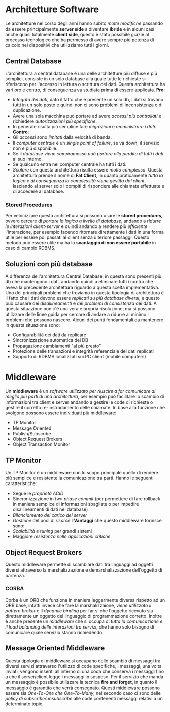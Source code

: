 # Architetture Software
Le architetture nel corso degli anni hanno subito *molte modifiche* passando da essere principalmente **server side** a diventare **ibride** e in alcuni casi anche quasi totalmente **client side**, questo è stato possibile grazie al processo tecnologico che ha permesso di avere sempre più potenza di calcolo nei dispositivi che utilizziamo tutti i giorni.
## Central Database
L'architettura a central database è una delle architetture più diffuse e più semplici, consiste in un solo database alla quale tutte le richieste si riferiscono per l'accesso in lettura o scrittura dei dati.
Questa architettura ha vari pro e contro, di conseguenza va studiata prima di essere applicata.
**Pro**:
- *Integrità dei dati*, dato il fatto che è presente un solo db, i dati si trovano tutti in un solo posto e quindi non ci sono problemi di inconsistenza o di duplicazione.
- Avere una sola macchina può portare ad avere *accessi più controllati* e richiedere *autorizzazioni più specifiche*.
- In generale risulta più semplice fare *migrazioni* e *amministrare i dati*.
**Contro**:
- Gli *accessi* sono *limitati* dalla velocità di banda.
- Il *computer centrale* è un *single point of failure*, se va down, il servizio non è più disponibile.
- Se il *database viene compromesso può portare alla perdita di tutti i dati* al suo interno.
- Se qualcuno entra nel computer centrale ha tutti i dati.
- *Scalare* con questa architettura risulta essere *molto complesso*.
Questa architettura prende il nome di **Fat Client**, in quanto praticamente *tutta la logica e di conseguenza la complessità viene gestita dal client*, lasciando al server solo i compiti di rispondere alle chiamate effettuate e di accedere al database.
### Stored Procedures
Per velocizzare questa architettura si possono usare le **stored procedures**, ovvero cercare di *portare la logica a livello di database*, andando a *ridurre le interazioni client-server* e quindi andando a rendere più *efficiente* l'interazione, per esempio facendo ritornare direttamente i dati in una forma utile per essere poi passati al client senza ulteriore passaggi.
Questo metodo può essere utile ma ha lo **svantaggio di non essere portabile** in caso di cambio RDBMS.

## Soluzioni con più database
A differenza dell'architettura Central Database, in questa sono presenti più db che mantengono i dati, andando quindi a eliminare tutti i contro che aveva la precedente architettura riguardo a questa scelta implementativa.
Uno dei principali problemi che troviamo in questa tipologia di architettura è il fatto che i dati devono essere *replicati su più database diversi*, e questo può causare dei *disallineamenti* e dei *problemi di consistenza* dei dati.
A questa situazione non c'è una vera e propria risoluzione, ma si possono utilizzare delle linee guida per cercare di andare a ridurre al minimo i problemi che possono nascere.
Alcuni dei punti fondamentali da mantenere in questa situazione sono:
- Configurabilità dei dati da replicare
- Sincronizzazione automatica dei DB
- Propagazione cambiamenti "al più presto"
- Protezione delle transazioni e integrità referenziale dei dati replicati
- Supporto di RDBMS localizzati sui PC client (mobile computers)
# Middleware
Un **middleware** è un *software utilizzato per riuscire a far comunicare al meglio più parti di una architettura*, per esempio può facilitare lo scambio di informazioni tra client e server andando a gestire le code di richieste o gestire il corretto re-instradamento delle chiamate.
In base alla funzione che svolgono possono essere individuati più middleware:
- TP Monitor
- Message Oriented
- Publish/Subscribe
- Object Request Brokers
- Object Transaction Monitor
## TP Monitor
Un TP Monitor è un middleware con lo scopo principale quello di rendere più semplice e resistente la comunicazione tra parti.
Hanno le seguenti caratteristiche:
- Segue le *proprietà ACID*
- Sincronizzazione in *two phase commit* (per permettere di fare rollback in maniera semplice di informazioni sbagliate o per impedire disallineamenti di dati nei database)
- *Bilanciamento del carico del server*
- *Gestione* del pool di *risorse*
I **Vantaggi** che questo middleware fornisce sono:
- *Scalabilità e tuning* per grandi sistemi
- Maggiore *resistenza nelle applicazioni critiche*
## Object Request Brokers
Questo middleware permette di scambiare dati tra linguaggi ad oggetti diversi attraverso la marshalizzazione e demarshalizzazione dell'oggetto di partenza.
### CORBA
Corba è un ORB che funziona in maniera leggermente diversa rispetto ad un ORB base, infatti invece che fare la marshalizzaione, *viene utilizzato il pattern broker* e il *dynamic binding* per far si che l'oggetto ricevuto sia direttamente un oggetto del linguaggio di programmazione corretto.
Inoltre è anche presente un *middleware* che si occupa di *tutta la comunicazione e il load balancing delle interazioni tra servizi*, che hanno solo bisogno di comunicare quale servizio stanno richiedendo.
## Message Oriented Middleware
Questa tipologia di middleware si occupano dello scambio di messaggi tra diversi servizi attraverso l'utilizzo di code specifiche, i messaggi, una volta inviati, vengono inseriti all'interno di una coda che conserva i messaggi fino a che il server/client legge i messaggi in sospeso.
Per il servizio che manda un messaggio è possibile utilizzare la tecnica **fire and forget**, in quanto il messaggio è garantito che verrà consegnato.
Questi middleware possono essere sia *One-To-One che One-To-Many*, nel secondo caso ci sono delle *policy di subscribe/unsubscribe* alle code contenenti messaggi relativi a un determinato topic.
